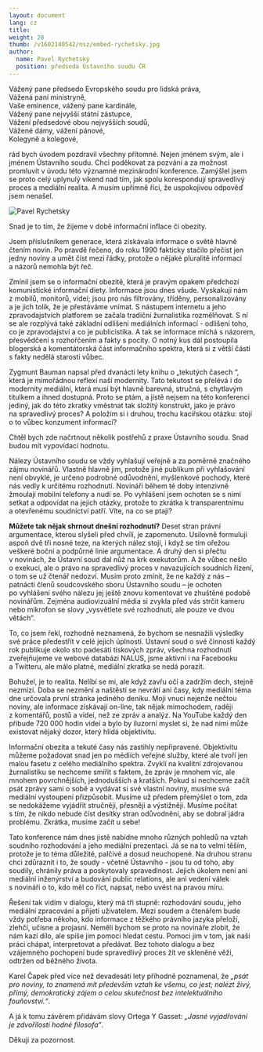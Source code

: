 ```yaml
---
layout: document
lang: cz
title:
weight: 20
thumb: /v1602140542/nsz/embed-rychetsky.jpg
author:
  name: Pavel Rychetský
  position: předseda Ústavního soudu ČR
---
```


Vážený pane předsedo Evropského soudu pro&nbsp;lidská práva,<br/>
Vážená paní ministryně,<br/>
Vaše eminence, vážený pane kardinále,<br/>
Vážený pane nejvyšší státní zástupce,<br/>
Vážení předsedové obou nejvyšších soudů,<br/>
Vážené dámy, vážení pánové,<br/>
Kolegyně a&nbsp;kolegové,

rád bych úvodem pozdravil všechny přítomné. Nejen jménem svým, ale&nbsp;i jménem Ústavního soudu. Chci poděkovat za&nbsp;pozvání a&nbsp;za možnost promluvit v&nbsp;úvodu této významné mezinárodní konference. Zamýšlel jsem se&nbsp;proto celý uplynulý víkend nad tím, jak spolu korespondují spravedlivý proces a&nbsp;mediální realita. A&nbsp;musím upřímně říci, že uspokojivou odpověď jsem nenašel.

![Pavel Rychetsky]({{site.baseurl}}/dist/img/rychetsky.jpg)

Snad je&nbsp;to tím, že žijeme v&nbsp;době informační inflace či obezity.

Jsem příslušníkem generace, která získávala informace o&nbsp;světě hlavně čtením novin. Po&nbsp;pravdě řečeno, do&nbsp;roku 1990 fakticky stačilo přečíst jen jedny noviny a&nbsp;umět číst mezi řádky, protože o&nbsp;nějaké pluralitě informací a&nbsp;názorů nemohla být řeč.

Zmínil jsem se&nbsp;o informační obezitě, která je&nbsp;pravým opakem předchozí komunistické informační diety. Informace jsou dnes všude. Vyskakují nám z&nbsp;mobilů, monitorů, videí; jsou pro nás filtrovány, tříděny, personalizovány a&nbsp;je jich tolik, že je&nbsp;přestáváme vnímat. S&nbsp;nástupem internetu a&nbsp;jeho zpravodajstvích platforem se&nbsp;začala tradiční žurnalistika rozmělňovat. S&nbsp;ní se&nbsp;ale rozplývá také základní odlišení mediálních informací - odlišení toho, co&nbsp;je zpravodajství a&nbsp;co je&nbsp;publicistika. A&nbsp;tak se&nbsp;informace míchá s&nbsp;názorem, přesvědčení s&nbsp;rozhořčením a&nbsp;fakty s&nbsp;pocity. O&nbsp;notný kus dál postoupila blogerská a&nbsp;komentátorská část informačního spektra, která si&nbsp;z větší části s&nbsp;fakty nedělá starosti vůbec.

Zygmunt Bauman napsal před dvanácti lety knihu o&nbsp;„tekutých časech “, která je&nbsp;mimořádnou reflexí naší modernity. Tato tekutost se&nbsp;přelévá i&nbsp;do modernity mediální, která musí být hlavně barevná, stručná, s&nbsp;chytlavým titulkem a&nbsp;ihned dostupná. Proto se&nbsp;ptám, a&nbsp;jistě nejsem na&nbsp;této konferenci jediný, jak do&nbsp;této zkratky vměstnat tak složitý konstrukt, jako je&nbsp;právo na&nbsp;spravedlivý proces? A&nbsp;položím si&nbsp;i druhou, trochu kacířskou otázku: stojí o&nbsp;to vůbec konzument informací?

Chtěl bych zde načrtnout několik postřehů z&nbsp;praxe Ústavního soudu. Snad budou mít vypovídací hodnotu.

Nálezy Ústavního soudu se&nbsp;vždy vyhlašují veřejně a&nbsp;za poměrně značného zájmu novinářů. Vlastně hlavně jim, protože jiné publikum při vyhlašování není obvyklé, je&nbsp;určeno podrobné odůvodnění, myšlenkové pochody, které nás vedly k&nbsp;určitému rozhodnutí. Novináři během té doby intenzivně žmoulají mobilní telefony a&nbsp;nudí se. Po&nbsp;vyhlášení jsem ochoten se&nbsp;s nimi setkat a&nbsp;odpovídat na&nbsp;jejich otázky, protože to&nbsp;zkrátka k&nbsp;transparentnímu a&nbsp;otevřenému soudnictví patří. Víte, na&nbsp;co se&nbsp;ptají?

**Můžete tak nějak shrnout dnešní rozhodnutí?** Deset stran právní argumentace, kterou slyšeli před chvílí, je&nbsp;zapomenuto. Usilovně formuluji aspoň dvě tři nosné teze, na&nbsp;kterých nález stojí, i&nbsp;když se&nbsp;tím ořežou veškeré boční a&nbsp;podpůrné linie argumentace. A&nbsp;druhý den si&nbsp;přečtu v&nbsp;novinách, že Ústavní soud dal nůž na&nbsp;krk exekutorům. A&nbsp;že vůbec nešlo o&nbsp;exekuci, ale o&nbsp;právo na&nbsp;spravedlivý proces v&nbsp;navazujících soudních řízení, o&nbsp;tom se&nbsp;už čtenář nedozví. Musím proto zmínit, že ne&nbsp;každý z&nbsp;nás – patnácti členů soudcovského sboru Ústavního soudu – je&nbsp;ochoten po&nbsp;vyhlášení svého nálezu jej ještě znovu komentovat ve&nbsp;zhuštěné podobě novinářům. Zejména audiovizuální média si&nbsp;zvykla před vás strčit kameru nebo mikrofon se&nbsp;slovy „vysvětlete své rozhodnutí, ale pouze ve&nbsp;dvou větách“.

To, co&nbsp;jsem řekl, rozhodně neznamená, že bychom se&nbsp;nesnažili výsledky své práce předestřít v&nbsp;celé jejich úplnosti. Ústavní soud o&nbsp;své činnosti každý rok publikuje okolo sto padesáti tiskových zpráv, všechna rozhodnutí zveřejňujeme ve&nbsp;webové databázi NALUS, jsme aktivní i&nbsp;na Facebooku a&nbsp;Twitteru, ale málo platné, mediální zkratka se&nbsp;nedá porazit.

Bohužel, je&nbsp;to realita. Nelíbí se&nbsp;mi, ale když zavřu oči a&nbsp;zadržím dech, stejně nezmizí. Doba se&nbsp;nezmění a&nbsp;naštěstí se&nbsp;nevrátí ani časy, kdy mediální téma dne určovala první stránka jediného deníku. Moji vnuci nejenže nečtou noviny, ale informace získávají on-line, tak nějak mimochodem, raději z&nbsp;komentářů, postů a&nbsp;videí, než ze&nbsp;zpráv a&nbsp;analýz. Na&nbsp;YouTube každý den přibude 720 000 hodin videí a&nbsp;bylo by&nbsp;iluzorní myslet si, že nad nimi může existovat nějaký dozor, který hlídá objektivitu.

Informační obezita a&nbsp;tekuté časy nás zastihly nepřipravené. Objektivitu můžeme požadovat snad jen po&nbsp;médiích veřejné služby, které ale tvoří jen malou fasetu z&nbsp;celého mediálního spektra. Zvyklí na&nbsp;kvalitní zdrojovanou žurnalistiku se&nbsp;nechceme smířit s&nbsp;faktem, že zpráv je&nbsp;mnohem víc, ale mnohem povrchnějších, jednodušších a&nbsp;kratších. Pokud si&nbsp;nechceme začít psát zprávy sami o&nbsp;sobě a&nbsp;vydávat si&nbsp;své vlastní noviny, musíme svá mediální vystoupení přizpůsobit. Musíme už předem přemýšlet o&nbsp;tom, zda se&nbsp;nedokážeme vyjádřit stručněji, přesněji a&nbsp;výstižněji. Musíme počítat s&nbsp;tím, že nikdo nebude číst desítky stran odůvodnění, aby se&nbsp;dobral jádra problému. Zkrátka, musíme začít u&nbsp;sebe!

Tato konference nám dnes jistě nabídne mnoho různých pohledů na&nbsp;vztah soudního rozhodování a&nbsp;jeho mediální prezentaci. Já se&nbsp;na to&nbsp;velmi těším, protože je&nbsp;to téma důležité, palčivé a&nbsp;dosud neuchopené. Na&nbsp;druhou stranu chci zdůraznit i&nbsp;to, že soudy - včetně Ústavního - jsou tu&nbsp;od toho, aby soudily, chránily práva a&nbsp;poskytovaly spravedlnost. Jejich úkolem není ani mediální inženýrství a&nbsp;budování public relations, ale ani vedení válek s&nbsp;novináři o&nbsp;to, kdo měl co&nbsp;říct, napsat, nebo uvést na&nbsp;pravou míru.

Řešení tak vidím v&nbsp;dialogu, který má tři stupně: rozhodování soudu, jeho mediální zpracování a&nbsp;přijetí uživatelem. Mezi soudem a&nbsp;čtenářem bude vždy potřeba někoho, kdo informace z&nbsp;těžkého právního jazyka přeloží, zlehčí, učísne a&nbsp;projasní. Neměli bychom se&nbsp;proto na&nbsp;novináře zlobit, že nám kazí dílo, ale spíše jim pomoci hledat cestu. Pomoci jim v&nbsp;tom, jak naši práci chápat, interpretovat a&nbsp;předávat. Bez tohoto dialogu a&nbsp;bez vzájemného pochopení bude spravedlivý proces žít ve&nbsp;skleněné věži, odtržen od&nbsp;běžného života.

Karel Čapek před více než devadesáti lety příhodně poznamenal, že _„psát pro noviny, to&nbsp;znamená mít především vztah ke&nbsp;všemu, co&nbsp;jest; nalézt živý, přímý, demokratický zájem o&nbsp;celou skutečnost bez intelektuálního fouňovství.“_.

A&nbsp;já k&nbsp;tomu závěrem přidávám slovy Ortega Y&nbsp;Gasset: _„Jasné vyjadřování je&nbsp;zdvořilostí hodné filosofa“_.

Děkuji za&nbsp;pozornost.
